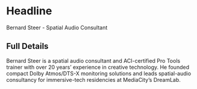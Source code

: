 # Headline

Bernard Steer - Spatial Audio Consultant

## Full Details

Bernard Steer is a spatial audio consultant and ACI-certified Pro Tools trainer with over 20 years’ experience in creative technology. He founded compact Dolby Atmos/DTS-X monitoring solutions and leads spatial-audio consultancy for immersive-tech residencies at MediaCity’s DreamLab.